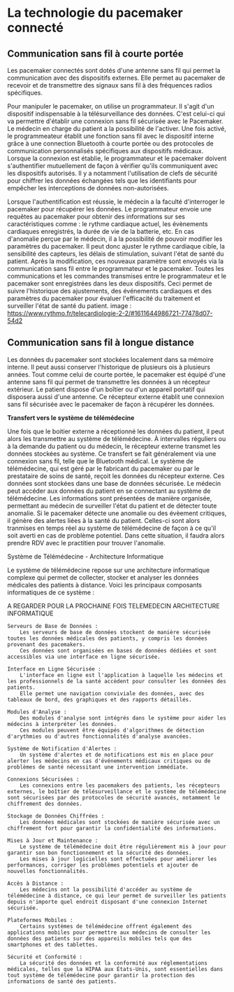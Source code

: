 La technologie du pacemaker connecté
=====================================================

Communication sans fil à courte portée
---------------------

Les pacemaker connectés sont dotés d'une antenne sans fil qui permet la communication avec des dispositifs externes. Elle permet au pacemaker de recevoir et de transmettre des signaux sans fil à des fréquences radios spécifiques. 

Pour manipuler le pacemaker, on utilise un programmateur. Il s'agit d'un dispositif indispensable à la télésurveillance des données. C'est celui-ci qui va permettre d'établir une connexion sans fil sécurisée avec le Pacemaker. Le médecin en charge du patient a la possibilité de l'activer. Une fois activé, le programmeateur établit une fonction sans fil avec le dispositif interne grâce à une connection Bluetooth à courte portée ou des protocoles de communication personnalisés spécifiques aux dispositifs médicaux. Lorsque la connexion est établie, le programmateur et le pacemaker doivent s'authentifier mutuellement de façon à vérifier qu'ils communiquent avec les dispositifs autorisés. Il y a notamment l'utilisation de clefs de sécurité pour chiffrer les données  échangées tels que les identifiants pour empêcher les interceptions de données non-autorisées.

Lorsque l'authentification est réussie, le médecin a la faculté d'interroger le pacemaker pour récupérer les données. Le programmateur envoie une requêtes au pacemaker pour obtenir des informations sur ses caractéristiques comme : le rythme cardiaque actuel, les évènements cardiaques enregistrés, la durée de vie de la batterie, etc. En cas d'anomalie perçue par le médecin, il a la possibilité de pouvoir modifier  les paramètres du pacemaker. Il peut donc ajuster le rythme cardiaque cible, la sensibilité des capteurs, les délais de stimulation, suivant l'état de santé du patient. Après la modification, ces nouveaux paramètre sont envoyés via la communication sans fil entre le programmateur et le pacemaker. Toutes les communications et les commandes transmises entre le programmateur et le pacemaker sont enregistrées dans les deux dispositifs. Ceci permet de suivre l'historique des ajustements, des événements cardiaques et des paramètres du pacemaker pour évaluer l'efficacité du traitement et surveiller l'état de santé du patient.
image : https://www.rythmo.fr/telecardiologie-2-2/#1611644986721-77478d07-54d2

Communication sans fil à longue distance
-------------------------------

Les données du pacemaker sont stockées localement dans sa mémoire interne. Il peut aussi conserver l'historique de plusieurs ois à plusieurs années. Tout comme celui de courte portée, le pacemaker est équipé d'une antenne sans fil qui permet de transmettre les données à un récepteur extérieur. Le patient dispose d'un boîtier ou d'un appareil portatif qui disposera aussi d'une antenne. Ce récepteur externe établit une connexion sans fil sécurisée avec le pacemaker de façon à récupérer les données.


**Transfert vers le système de télémédecine**


Une fois que le boitier externe a réceptionné les données du patient, il peut alors les transmettre au système de télémédecine. À intervalles réguliers ou à la demande du patient ou du médecin, le récepteur externe transmet les données stockées au système. Ce transfert se fait généralement via une connexion sans fil, telle que le Bluetooth médical. Le système de télémédecine, qui est géré par le fabricant du pacemaker ou par le prestataire de soins de santé, reçoit les données du récepteur externe. Ces données sont stockées dans une base de données sécurisée. Le médecin peut accéder aux données du patient en se connectant au système de télémédecine. Les informations sont présentées de manière organisée, permettant au médecin de surveiller l'état du patient et de détecter toute anomalie.
Si le pacemaker détecte une anomalie ou des évèement critiques, il génère des alertes liées à la santé du patient. Celles-ci sont alors tranmises en temps réel au système de télémédecine de façon à ce qu'il soit averti en cas de problème potentiel. Dans cette situation, il faudra alors prendre RDV avec le practitien pour trouver l'anomalie.


Système de Télémédecine - Architecture Informatique

Le système de télémédecine repose sur une architecture informatique complexe qui permet de collecter, stocker et analyser les données médicales des patients à distance. Voici les principaux composants informatiques de ce système :



  A REGARDER POUR LA PROCHAINE FOIS TELEMEDECIN ARCHITECTURE INFORMATIQUE
  
    Serveurs de Base de Données :
        Les serveurs de base de données stockent de manière sécurisée toutes les données médicales des patients, y compris les données provenant des pacemakers.
        Ces données sont organisées en bases de données dédiées et sont accessibles via une interface en ligne sécurisée.

    Interface en Ligne Sécurisée :
        L'interface en ligne est l'application à laquelle les médecins et les professionnels de la santé accèdent pour consulter les données des patients.
        Elle permet une navigation conviviale des données, avec des tableaux de bord, des graphiques et des rapports détaillés.

    Modules d'Analyse :
        Des modules d'analyse sont intégrés dans le système pour aider les médecins à interpréter les données.
        Ces modules peuvent être équipés d'algorithmes de détection d'arythmies ou d'autres fonctionnalités d'analyse avancées.

    Système de Notification d'Alertes :
        Un système d'alertes et de notifications est mis en place pour alerter les médecins en cas d'événements médicaux critiques ou de problèmes de santé nécessitant une intervention immédiate.

    Connexions Sécurisées :
        Les connexions entre les pacemakers des patients, les récepteurs externes, le boîtier de télésurveillance et le système de télémédecine sont sécurisées par des protocoles de sécurité avancés, notamment le chiffrement des données.

    Stockage de Données Chiffrées :
        Les données médicales sont stockées de manière sécurisée avec un chiffrement fort pour garantir la confidentialité des informations.

    Mises à Jour et Maintenance :
        Le système de télémédecine doit être régulièrement mis à jour pour garantir son bon fonctionnement et la sécurité des données.
        Les mises à jour logicielles sont effectuées pour améliorer les performances, corriger les problèmes potentiels et ajouter de nouvelles fonctionnalités.

    Accès à Distance :
        Les médecins ont la possibilité d'accéder au système de télémédecine à distance, ce qui leur permet de surveiller les patients depuis n'importe quel endroit disposant d'une connexion Internet sécurisée.

    Plateformes Mobiles :
        Certains systèmes de télémédecine offrent également des applications mobiles pour permettre aux médecins de consulter les données des patients sur des appareils mobiles tels que des smartphones et des tablettes.

    Sécurité et Conformité :
        La sécurité des données et la conformité aux réglementations médicales, telles que la HIPAA aux États-Unis, sont essentielles dans tout système de télémédecine pour garantir la protection des informations de santé des patients.


